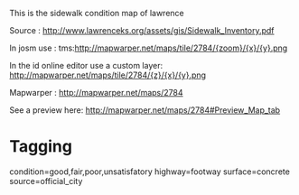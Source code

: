 This is the sidewalk condition map of lawrence

Source :
http://www.lawrenceks.org/assets/gis/Sidewalk_Inventory.pdf

In josm use :
tms:http://mapwarper.net/maps/tile/2784/{zoom}/{x}/{y}.png

In the id online editor use a custom layer:
http://mapwarper.net/maps/tile/2784/{z}/{x}/{y}.png

Mapwarper :
http://mapwarper.net/maps/2784


See a preview here:
http://mapwarper.net/maps/2784#Preview_Map_tab

Tagging 
=======

condition=good,fair,poor,unsatisfatory
highway=footway
surface=concrete
source=official_city
